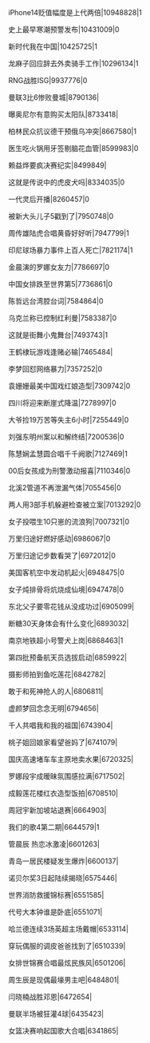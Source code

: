 iPhone14贬值幅度是上代两倍|10948828|1

史上最早寒潮预警发布|10431009|0

新时代我在中国|10425725|1

龙麻子回应辞去外卖骑手工作|10296134|1

RNG战胜ISG|9937776|0

曼联3比6惨败曼城|8790136|

曝奥尼尔有意购买太阳队|8733418|

柏林民众抗议德干预俄乌冲突|8667580|1

医生吃火锅用牙签剔脑花血管|8599983|0

赖益烨要疯决赛纪实|8499849|

这就是传说中的虎皮犬吗|8334035|0

一代灵后开播|8260457|0

被新大头儿子5戳到了|7950748|0

周传雄陆虎合唱黄昏好好听|7947799|1

印尼球场暴力事件上百人死亡|7821174|1

金晨演的罗娜女友力|7786697|0

中国女排跌至世界第5|7736861|0

陈哲远台湾腔台词|7584864|0

乌克兰称已控制红利曼|7583387|0

这就是街舞小鬼舞台|7493743|1

王鹤棣玩游戏逢赌必输|7465484|

李梦回怼网络暴力|7357252|0

袁姗姗最美中国戏红娘造型|7309742|0

四川将迎来断崖式降温|7278997|0

大爷捡19万苦等失主6小时|7255449|0

刘强东明州案以和解终结|7200536|0

陈慧娴孟慧圆合唱千千阙歌|7127469|1

00后女孩成为刑警激动报喜|7110346|0

北溪2管道不再泄漏气体|7055456|0

两人用3部手机躲避检查被立案|7013292|0

女子投喂生10只崽的流浪狗|7007321|0

万里归途好燃好感动|6986067|0

万里归途记步数看哭了|6972012|0

美国客机空中发动机起火|6948475|0

女子炖排骨将炕烧成仙境|6947478|0

东北父子要零花钱从没成功过|6905099|

断糖30天身体会有什么变化|6893032|

南京地铁超小号警犬上岗|6868463|1

第四批预备航天员选拔启动|6859922|

摄影师拍到鱼吃莲花|6842782|

敢于和死神抢人的人|6806811|

虚颜梦回念念无明|6794656|

千人共唱我和我的祖国|6743904|

桃子姐回娘家看望爸妈了|6741079|

国庆高速堵车车主原地卖水果|6720325|

罗娜段宇成暧昧氛围感拉满|6717502|

成毅莲花楼红衣造型饭拍|6708510|

周冠宇新加坡站退赛|6664903|

我们的歌4第二期|6644579|1

管晨辰 热恋冰激凌|6601263|

青岛一居民楼疑发生爆炸|6600137|

诺贝尔奖3日起陆续揭晓|6575446|

世界消防救援锦标赛|6551585|

代号大本钟谁是卧底|6551071|

哈兰德连续3场英超主场戴帽|6533114|

穿玩偶服的调皮爸爸找到了|6510339|

女排世锦赛合唱最炫民族风|6501206|

周生辰是现偶最壕男主吧|6484801|

闫晓楠战胜邓恩|6472654|

曼联半场被狂灌4球|6435423|

女篮决赛响起国歌大合唱|6341865|

